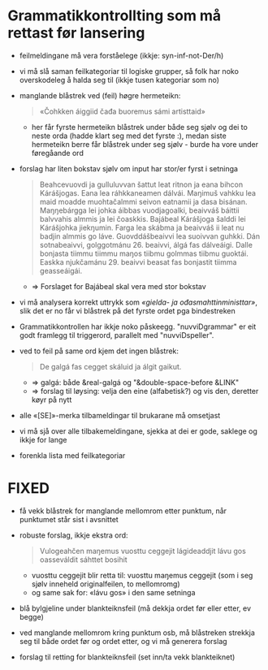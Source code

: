 # Grammatikkontrollting som må rettast før lansering

* feilmeldingane må vera forståelege (ikkje: syn-inf-not-Der/h)
* vi må slå saman feilkategoriar til logiske grupper, så folk har noko overskodeleg å halda seg til (ikkje tusen kategoriar som no)
* manglande blåstrek ved (feil) høgre hermeteikn:
  > «Čohkken áiggiid čađa buoremus sámi artisttaid»
  - her får fyrste hermeteikn blåstrek under både seg sjølv og dei to neste orda (hadde klart seg med det fyrste :), medan siste hermeteikn berre får blåstrek under seg sjølv - burde ha vore under føregåande ord

* forslag har liten bokstav sjølv om input har stor/er fyrst i setninga
  > Beahcevuovdi ja gulluluvvan šattut leat ritnon ja eana bihcon Kárášjogas. Eana lea ráhkkaneamen dálvái. Maŋimuš vahkku lea maid moadde muohtačalmmi seivon eatnamii ja dasa bisánan. Maŋŋebárgga lei johka áibbas vuodjagoalki, beaivváš báittii balvvahis almmis ja lei čoaskkis. Bajábeal Kárášjoga šalddi lei Kárášjohka jiekŋumin. Farga lea skábma ja beaivváš ii leat nu badjin almmis go láve. Guovddášbeaivvi lea suoivvan guhkki. Dán sotnabeaivvi, golggotmánu 26. beaivvi, álgá fas dálveáigi. Dalle bonjasta tiimmu tiimmu maŋos tiibmu golmmas tiibmu guoktái. Easkka njukčamánu 29. beaivvi beasat fas bonjastit tiimma geasseáigái.
  - => Forslaget for Bajábeal skal vera med stor bokstav

* vi må analysera korrekt uttrykk som *«gielda- ja ođasmahttinministtar»*, slik det er no får vi blåstrek på det fyrste ordet pga bindestreken

* Grammatikkontrollen har ikkje noko påskeegg. "nuvviDgrammar" er eit godt framlegg til triggerord, parallelt med "nuvviDspeller".

* ved to feil på same ord kjem det ingen blåstrek:
  > De galgá  fas cegget skáluid ja álgit gaikut.
  * => galgá: både &real-galgá og "&double-space-before &LINK"
  * => forslag til løysing: velja den eine (alfabetisk?) og vis den, deretter køyr på nytt
* alle «[SE]»-merka tilbameldingar til brukarane må omsetjast
* vi må sjå over alle tilbakemeldingane, sjekka at dei er gode, saklege og ikkje for lange
* forenkla lista med feilkategoriar


# FIXED

* få vekk blåstrek for manglande mellomrom etter punktum, når punktumet står sist i avsnittet
* robuste forslag, ikkje ekstra ord:
  > Vulogeahčen maŋemus vuosttu  ceggejit lágideaddjit lávu  gos oasseváldit sáhttet bosihit

  * vuosttu  ceggejit blir retta til: vuosttu maŋemus  ceggejit (som i seg sjølv inneheld originalfeilen, to mellomromg)
  * og same sak for: «lávu  gos» i den same setninga

* blå bylgjeline under blankteiknsfeil (må dekkja ordet før eller etter, ev begge)
* ved manglande mellomrom kring punktum osb, må blåstreken strekkja seg til både ordet før og ordet etter, og vi må generera forslag
* forslag til retting for blankteiknsfeil (set inn/ta vekk blankteiknet)
